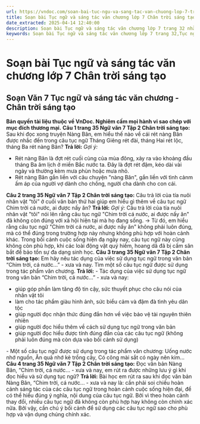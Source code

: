 ```yaml
---
url: https://vndoc.com/soan-bai-tuc-ngu-va-sang-tac-van-chuong-lop-7-trang-32-287066
title: Soạn bài Tục ngữ và sáng tác văn chương lớp 7 Chân trời sáng tạo - VnDoc.com
date_extracted: 2025-04-14 12:40:00
description: Soạn bài Tục ngữ và sáng tác văn chương lớp 7 trang 32 nhằm giúp các em HS đạt kết quả tốt trong quá trình làm bài tập và học tập môn Ngữ văn lớp 7 sách Chân trời sáng tạo.
keywords: Soạn bài Tục ngữ và sáng tác văn chương lớp 7 trang 32,Tục ngữ và sáng tác văn chương trang 32,soạn bài Tục ngữ và sáng tác văn chương,soạn Tục ngữ và sáng tác văn chương,soạn văn 7 Tục ngữ và sáng tác văn chương,soạn ngữ văn 7 Tục ngữ và sáng tác văn chương,soạn bài Tục ngữ và sáng tác văn chương lớp 7,soạn Tục ngữ và sáng tác văn chương lớp 7
---
```


# Soạn bài Tục ngữ và sáng tác văn chương lớp 7 Chân trời sáng tạo
## **Soạn Văn 7 Tục ngữ và sáng tác văn chương - Chân trời sáng tạo**
**Bản quyền tài liệu thuộc về VnDoc. Nghiêm cấm mọi hành vi sao chép với mục đích thương mại.**
**Câu 1 trang 35 Ngữ văn 7 Tập 2 Chân trời sáng tạo:** Sau khi đọc xong truyện Nàng Bân, em hiểu thế nào về cái rét nàng Bân được nhắc đến trong câu tục ngữ Tháng Giêng rét đài, tháng Hai rét lộc, tháng Ba rét nàng Bân?
**Trả lời:**
_Gợi ý:_
  * Rét nàng Bân là đợt rét cuối cùng của mùa đông, xảy ra vào khoảng đầu tháng Ba âm lịch ở miền Bắc nước ta. Đây là đợt rét đậm, kéo dài vài ngày và thường kèm mưa phùn hoặc mưa nhỏ.
  * Rét nàng Bân gắn liền với câu chuyện "nàng Bân", gắn liền với tình cảnm ấm áp của người vợ dành cho chồng, người cha dành cho con cái.

**Câu 2 trang 35 Ngữ văn 7 Tập 2 Chân trời sáng tạo:** Câu trả lời của tía nuôi nhân vật “tôi” ở cuối văn bản thứ hai giúp em hiểu gì thêm về câu tục ngữ Chim trời cá nước, ai được nấy ăn?
**Trả lời:**
_Gợi ý:_
Câu trả lời của tía nuôi nhân vật "tôi" nói lên rằng câu tục ngữ "Chim trời cá nước, ai được nấy ăn" đã không còn đúng với xã hội hiện tại mà họ đang sống.
→ Từ đó, em hiểu rằng câu tục ngữ "Chim trời cá nước, ai được nấy ăn" không phải luôn đúng, mà có thể đúng trong trường hợp này nhưng không phù hợp với hoàn cảnh khác. Trong bối cảnh cuộc sống hiện đạ ngày nay, câu tục ngữ này cũng không còn phù hợp, khi các loài động vật quý hiếm, hoang dã đã bị cấm săn bắt để bảo tồn sự đa dạng sinh học.
**Câu 3 trang 35 Ngữ văn 7 Tập 2 Chân trời sáng tạo:** Em hãy nêu tác dụng của việc sử dụng tục ngữ trong văn bản “Chim trời, cá nước...” - xưa và nay. Tìm một số câu tục ngữ được sử dụng trong tác phẩm văn chương.
**Trả lời:**
\- Tác dụng của việc sử dụng tục ngữ trong văn bản “Chim trời, cá nước...” - xưa và nay:
  * giúp góp phần làm tăng độ tin cậy, sức thuyết phục cho câu nói của nhân vật tôi
  * làm cho tác phẩm giàu hình ảnh, sức biểu cảm và đậm đà tình yêu dân tộc
  * giúp người đọc nhận thức đúng đắn hơn về việc bảo vệ tài nguyên thiên nhiên
  * giúp người đọc hiểu thêm về cách sử dụng tục ngữ trong văn bản
  * giúp người đọc hiểu được tính đúng đắn của các câu tục ngữ \(không phải luôn đúng mà còn dựa vào bối cảnh sử dụng\)

\- Một số câu tục ngữ được sử dụng trong tác phẩm văn chương: Uống nước nhớ nguồn, Ăn quả nhớ kẻ trồng cây, Có công mài sắt có ngày nên kim...
**Câu 4 trang 35 Ngữ văn 7 Tập 2 Chân trời sáng tạo:** Đọc văn bản Nàng Bân, “Chim trời, cá nước... - xưa và nay, em rút ra được những lưu ý gì khi đọc hiểu và sử dụng tục ngữ?
**Trả lời:**
Bài học em rút ra sau khi đọc văn bản Nàng Bân, “Chim trời, cá nước... - xưa và nay là: cần phải soi chiếu hoàn cảnh sáng tác của các câu tục ngữ trong hoàn cảnh cuộc sống hiện đại, để có thể hiểu đúng ý nghĩa, nội dung của câu tục ngữ. Bởi vì theo hoàn cảnh thay đổi, nhiều câu tục ngữ đã không còn phù hợp hay không còn chính xác nữa. Bởi vậy, cần chú ý bối cảnh để sử dụng các câu tục ngữ sao cho phù hợp và vận dụng chúng chính xác.
